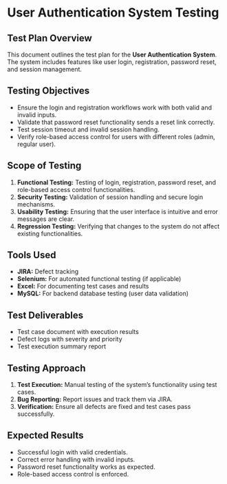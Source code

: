 # User Authentication System Testing

## Test Plan Overview
This document outlines the test plan for the **User Authentication System**. The system includes features like user login, registration, password reset, and session management.

## Testing Objectives
- Ensure the login and registration workflows work with both valid and invalid inputs.
- Validate that password reset functionality sends a reset link correctly.
- Test session timeout and invalid session handling.
- Verify role-based access control for users with different roles (admin, regular user).

## Scope of Testing
1. **Functional Testing:** Testing of login, registration, password reset, and role-based access control functionalities.
2. **Security Testing:** Validation of session handling and secure login mechanisms.
3. **Usability Testing:** Ensuring that the user interface is intuitive and error messages are clear.
4. **Regression Testing:** Verifying that changes to the system do not affect existing functionalities.

## Tools Used
- **JIRA:** Defect tracking
- **Selenium:** For automated functional testing (if applicable)
- **Excel:** For documenting test cases and results
- **MySQL:** For backend database testing (user data validation)

## Test Deliverables
- Test case document with execution results
- Defect logs with severity and priority
- Test execution summary report

## Testing Approach
1. **Test Execution:** Manual testing of the system’s functionality using test cases.
2. **Bug Reporting:** Report issues and track them via JIRA.
3. **Verification:** Ensure all defects are fixed and test cases pass successfully.

## Expected Results
- Successful login with valid credentials.
- Correct error handling with invalid inputs.
- Password reset functionality works as expected.
- Role-based access control is enforced.
